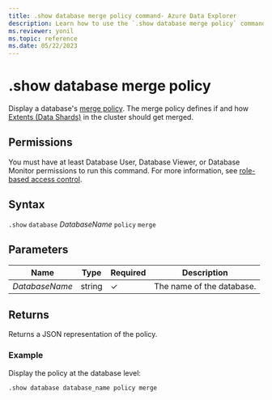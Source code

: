 ```yaml
---
title: .show database merge policy command- Azure Data Explorer
description: Learn how to use the `.show database merge policy` command to show the database's merge policy.
ms.reviewer: yonil
ms.topic: reference
ms.date: 05/22/2023
---
```

# .show database merge policy

Display a database's [merge policy](mergepolicy.md). The merge policy defines if and how [Extents (Data Shards)](../management/extents-overview.md) in the cluster should get merged.

## Permissions

You must have at least Database User, Database Viewer, or Database Monitor permissions to run this command. For more information, see [role-based access control](access-control/role-based-access-control.md).

## Syntax

`.show` `database` *DatabaseName* `policy` `merge`

## Parameters

|Name|Type|Required|Description|
|--|--|--|--|
|*DatabaseName*|string|&check;|The name of the database.|

## Returns

Returns a JSON representation of the policy.

### Example

Display the policy at the database level:

```kusto
.show database database_name policy merge 
```
